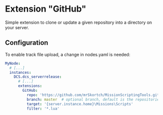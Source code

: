 # Extension "GitHub"
Simple extension to clone or update a given repository into a directory on your server.

## Configuration
To enable track file upload, a change in nodes.yaml is needed:
```yaml
MyNode:
  # [...]
  instances:
    DCS.dcs_serverrelease:
      # [...]
      extensions:
        GitHub:
          repo: 'https://github.com/mrSkortch/MissionScriptingTools.git'
          branch: master  # optional branch, default is the repositories default branch (e. g. main or master)
          target: '{server.instance.home}\Missions\Scripts'
          filter: '*.lua'
```

